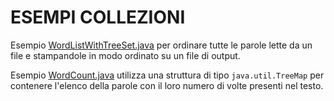 # ESEMPI COLLEZIONI

Esempio [WordListWithTreeSet.java](./src/WordListWithTreeSet.java) per ordinare tutte le parole lette da un file e stampandole in modo ordinato su un file di output.

Esempio [WordCount.java](./src/WordCont.java) utilizza una struttura di tipo `java.util.TreeMap` per contenere l'elenco della parole con il loro numero di volte presenti nel testo.